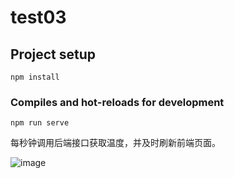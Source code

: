 # test03

## Project setup
```
npm install
```

### Compiles and hot-reloads for development
```
npm run serve
```
每秒钟调用后端接口获取温度，并及时刷新前端页面。

![image](https://user-images.githubusercontent.com/61620536/146203049-5d2efb7f-44df-42d4-94b0-5dfc63876c7a.png)

